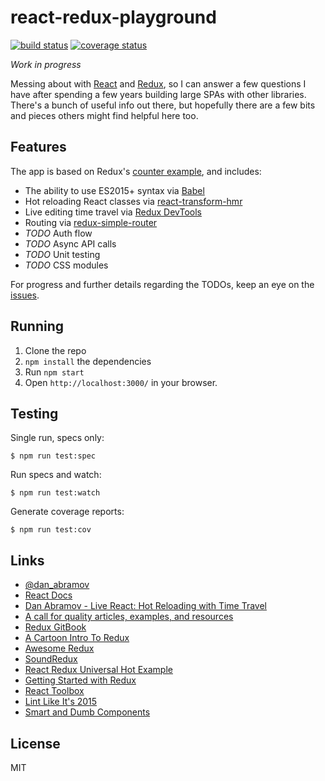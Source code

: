 # react-redux-playground

[![build status](https://img.shields.io/travis/tanem/react-redux-playground/master.svg?style=flat-square)](https://travis-ci.org/tanem/react-redux-playground)
[![coverage status](https://img.shields.io/coveralls/tanem/react-redux-playground.svg?style=flat-square)](https://coveralls.io/github/tanem/react-redux-playground)

_Work in progress_

Messing about with [React](https://github.com/facebook/react) and [Redux](https://github.com/rackt/redux), so I can answer a few questions I have after spending a few years building large SPAs with other libraries. There's a bunch of useful info out there, but hopefully there are a few bits and pieces others might find helpful here too.

## Features

The app is based on Redux's [counter example](https://github.com/rackt/redux/tree/master/examples/counter), and includes:

- The ability to use ES2015+ syntax via [Babel](https://babeljs.io/)
- Hot reloading React classes via [react-transform-hmr](https://github.com/gaearon/react-transform-hmr)
- Live editing time travel via [Redux DevTools](https://github.com/gaearon/redux-devtools)
- Routing via [redux-simple-router](https://github.com/jlongster/redux-simple-router)
- _TODO_ Auth flow
- _TODO_ Async API calls
- _TODO_ Unit testing
- _TODO_ CSS modules

For progress and further details regarding the TODOs, keep an eye on the [issues](https://github.com/tanem/react-redux-playground/issues).

## Running

1. Clone the repo
2. `npm install` the dependencies
3. Run `npm start`
4. Open `http://localhost:3000/` in your browser.

## Testing

Single run, specs only:

```
$ npm run test:spec
```

Run specs and watch:

```
$ npm run test:watch
```

Generate coverage reports:

```
$ npm run test:cov
```

## Links

- [@dan_abramov](https://twitter.com/dan_abramov)
- [React Docs](https://facebook.github.io/react/)
- [Dan Abramov - Live React: Hot Reloading with Time Travel](https://www.youtube.com/watch?v=xsSnOQynTHs)
- [A call for quality articles, examples, and resources](https://github.com/rackt/redux/issues/1014)
- [Redux GitBook](http://rackt.org/redux/index.html)
- [A Cartoon Intro To Redux](https://code-cartoons.com/a-cartoon-intro-to-redux-3afb775501a6#.n7j014qyf)
- [Awesome Redux](https://github.com/xgrommx/awesome-redux)
- [SoundRedux](https://github.com/andrewngu/sound-redux)
- [React Redux Universal Hot Example](https://github.com/erikras/react-redux-universal-hot-example)
- [Getting Started with Redux](https://egghead.io/series/getting-started-with-redux)
- [React Toolbox](https://github.com/react-toolbox/react-toolbox)
- [Lint Like It's 2015](https://medium.com/@dan_abramov/lint-like-it-s-2015-6987d44c5b48#.8nn5qe9w5)
- [Smart and Dumb Components](https://medium.com/@dan_abramov/smart-and-dumb-components-7ca2f9a7c7d0#.b0adk4ts5)

## License

MIT
